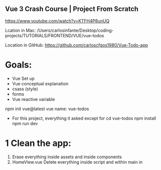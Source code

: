 ## Vue 3 Crash Course | Project From Scratch

https://www.youtube.com/watch?v=KTFH4P8unUQ

Lcation in Mac:
/Users/carlosinfante/Desktop/coding-projects/TUTORIALS/FRONTEND/VUE/vue-todos

Location in GitHub:
https://github.com/carloscfgos1980/Vue-Todo-app

# Goals:

- Vue Set up
- Vue conceptual explanation
- csass (style)
- forms
- Vue reactive variable

npm init vue@latest
vue name: vue-todos

- For this project, everything it asked except for <vue Router>
  cd vue-todos
  npm install
  npm run dev

# 1 Clean the app:

1. Erase everything inside assets and inside components
2. HomeView.vue
   Delete everything inside script and within main in <template>
3. App.vu
   Remove entire header tag, remove Hello world import, as well as the RouterLink, remove <style scope> and create <style>
4. Main.js Delete import assets/main.css

# 2. Install dependencies:

cd vue-todos
npm install --save-dev uid sass @iconify/vue

Get the font I will use and copy the lin so I will paste it inside global style in App.vue
https://fonts.google.com
Ex:
@import url('https://fonts.googleapis.com/css2?family=Rubik:ital,wght@1,300&display=swap');

# 3. Simple Global Styles. min 22

Copy from the repository

# 4. Navigation Component. min 29

CSS copy from repository

# 5. Forms & Emit Custom Events min 33

5.1 Create the form
5.2 CSS copy from repository

- Create a set up for a new component using VUe snippets, type:
vbase setup
5.3 TodoCreator.vue. Forms. Two way to create a reactive variable:
method 1:
<script setup>
import { ref, reactive } from "vue";
const todo = ref("testing")
</script>

<template>
        <input type="text" v-model="todo">
</template>

method 2:

<script setup>
import { ref, reactive } from "vue";
const todoState = reactive({
    todo: 'Testing reactive'
})
</script>

<tempalte>
        <input type="text" v-model="todoState.todo">
</tempalte>

# 6. Todo Validation

6.1 TodoView.vue Import ref
import { ref } from "vue";

6.2 TodoView.vue Create the empty array that will store the values
const todoList = ref([]);

6.3 TodoView.vue Create the function add the values
const createTodo = (todo) => {
todoList.value.push({
id: uid(),
todo,
isComplete: null,
isEditing: null
});
};

6.4 TodoView.vue Listen to the emitted event from TodoCreator.vue
<TodoCreator @create-todo="createTodo" />

# 7. Todo Validation 46:27

7.1 TodoCreator.vue. Create a reactive object to catch the value and error message
const todo = reactive({
todo: "",
invalid: false,
errMsg: "",
});

7.2 TodoCreator.vue. Create a function with a condiction is the field is empty:
const createTodo = () => {
todo.invalid = false;
if (todo.todo !== "") {
emit("create-todo", todo.todo);
todo.todo = "";
return;
}
todo.invalid = true;
todo.errMsg = "Todo value cannot be empty!";
};
7.3 TodoCreator.vue. Inside template, display the error message
<p class="err-msg" v-show="todo.invalid">{{ todo.errMsg }}</p>

7.4 TodoCreator.vue. Biden class to change the style if the there is an error. min 57:
:class="{ 'input-err': todo.invalid }">

# 8 Slots. 57:20

- Slots are reuseable components! A bit of boiler plate for this project!

# 9 Todo Item Component. 1:01:10

- Display the list of todos. It is kinda complicated because it is also connected to a input field to edit the todo (taks)
  9.1 TodoView.vue. Passing the data to the component
  <ul class="todo-list">
  <TodoItem v-for="todo in todoList" :todo="todo" />
  </ul>

  9.2 Define the props
  const props = defineProps({
  todo: {
  type: Object,
  default: () => { },
  },
  });

  9.3 create a list and place inside this list an checkbox and input text
  <li>
  <input type="checkbox" :value="todo.isCompleted" />
  <div class="todo">
  <input v-if="todo.isEditing" type="text" :value="todo.todo" />
  <span v-else>
  {{ todo.todo }}
  </span>

  9.4 Using Icons
  https://iconify.design/docs/icon-components/vue/

import { Icon } from "@iconify/vue";

        <div class="todo-actions">
            <Icon v-if="todo.isEditing" icon="ph:check-circle" class="icon check-icon" color="41b080" width="22" />
            <Icon v-else icon="ph:pencil-fill" class="icon edit-icon" color="41b080" width="22" />
            <Icon icon="ph:trash" class="icon trash-icon" color="f95e5e" width="22" />
        </div>

9.5 the CSS is quite complicated, when it hover over then it will show the icons. Copy from the repository. Explanation 1:16

9.6 TodoView.vue. Also a condiction to show a message if there is no task added
<ul class="todo-list" v-if="todoList.length > 0">

    <p v-else class="todos-msg">
      <Icon icon="noto:sad-but-relieved-face" />
      <span>You have no todo's to complete! Add one!</span>
    </p>

# 10 Toggle Complete Todo. 1:20:58

    index: {
        type: Number,
        required: true,
    }

            @input="$emit('toggle-complete', index)"

defineEmits(['toggle-complete']);

1:27:38 Section-11 Edit Todo
1:33:47 Section-12 Delete Todo
1:36:26 Section-13 Save Todo's To LocalStorage
1:41:40 Section-13 watch()
1:46:00 Section-14 Completed Todos State computed()
1:50:40 Creating Additional Routes/Pages
1:53:56 Deploying To Netlify
1:57:35 What's Next?
